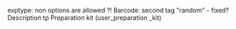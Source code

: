 exptype: non options are allowed ?!
Barcode: second tag "random"  - fixed?
Description tp Preparation kit (user_preparation _kit)
